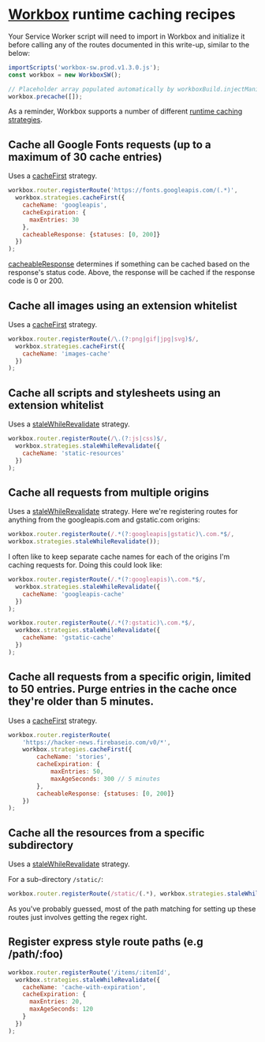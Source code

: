 # [Workbox](workboxjs.org) runtime caching recipes

Your Service Worker script will need to import in Workbox and initialize it before calling any of the routes documented in 
this write-up, similar to the below:

```js
importScripts('workbox-sw.prod.v1.3.0.js');
const workbox = new WorkboxSW();

// Placeholder array populated automatically by workboxBuild.injectManifest()
workbox.precache([]);
```

As a reminder, Workbox supports a number of different [runtime caching strategies](https://workboxjs.org/reference-docs/latest/module-workbox-runtime-caching.html).

## Cache all Google Fonts requests (up to a maximum of 30 cache entries)

Uses a [cacheFirst](https://developers.google.com/web/fundamentals/instant-and-offline/offline-cookbook/#cache-falling-back-to-network) strategy.

```js
workbox.router.registerRoute('https://fonts.googleapis.com/(.*)',
  workbox.strategies.cacheFirst({
    cacheName: 'googleapis',
    cacheExpiration: {
      maxEntries: 30
    },
    cacheableResponse: {statuses: [0, 200]}
  })
);
```
[cacheableResponse](https://workboxjs.org/reference-docs/latest/module-workbox-cacheable-response.html) determines if something can be cached based on the response's status code. Above, the response will be cached if the response code is 0 or 200.

## Cache all images using an extension whitelist

Uses a [cacheFirst](https://developers.google.com/web/fundamentals/instant-and-offline/offline-cookbook/#cache-falling-back-to-network) strategy.

```js
workbox.router.registerRoute(/\.(?:png|gif|jpg|svg)$/,
  workbox.strategies.cacheFirst({
    cacheName: 'images-cache'
  })
);
```

## Cache all scripts and stylesheets using an extension whitelist

Uses a [staleWhileRevalidate](https://workboxjs.org/reference-docs/latest/module-workbox-runtime-caching.StaleWhileRevalidate.html#main) strategy.

```js
workbox.router.registerRoute(/\.(?:js|css)$/,
  workbox.strategies.staleWhileRevalidate({
    cacheName: 'static-resources'
  })
);
```

## Cache all requests from multiple origins

Uses a [staleWhileRevalidate](https://workboxjs.org/reference-docs/latest/module-workbox-runtime-caching.StaleWhileRevalidate.html#main) strategy. Here we're registering routes for anything from the googleapis.com and gstatic.com origins:

```js
workbox.router.registerRoute(/.*(?:googleapis|gstatic)\.com.*$/, 
workbox.strategies.staleWhileRevalidate());
```
I often like to keep separate cache names for each of the origins I'm caching requests for. Doing this could look like:

```js
workbox.router.registerRoute(/.*(?:googleapis)\.com.*$/,
  workbox.strategies.staleWhileRevalidate({
    cacheName: 'googleapis-cache'
  })
);

workbox.router.registerRoute(/.*(?:gstatic)\.com.*$/,
  workbox.strategies.staleWhileRevalidate({
    cacheName: 'gstatic-cache'
  })
);
```


## Cache all requests from a specific origin, limited to 50 entries. Purge entries in the cache once they're older than 5 minutes.

Uses a [cacheFirst](https://developers.google.com/web/fundamentals/instant-and-offline/offline-cookbook/#cache-falling-back-to-network) strategy.

```js
workbox.router.registerRoute(
    'https://hacker-news.firebaseio.com/v0/*',
    workbox.strategies.cacheFirst({
        cacheName: 'stories',
        cacheExpiration: {
            maxEntries: 50,
            maxAgeSeconds: 300 // 5 minutes
        },
        cacheableResponse: {statuses: [0, 200]}
    })
);
```

## Cache all the resources from a specific subdirectory

Uses a [staleWhileRevalidate](https://workboxjs.org/reference-docs/latest/module-workbox-runtime-caching.StaleWhileRevalidate.html#main) strategy.

For a sub-directory `/static/`:

```js
workbox.router.registerRoute(/static/(.*), workbox.strategies.staleWhileRevalidate())
```

As you've probably guessed, most of the path matching for setting up these routes just involves getting the regex right.

## Register express style route paths (e.g /path/:foo)

```js
workbox.router.registerRoute('/items/:itemId',
  workbox.strategies.staleWhileRevalidate({
    cacheName: 'cache-with-expiration',
    cacheExpiration: {
      maxEntries: 20,
      maxAgeSeconds: 120
    }
  })
);
```
